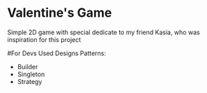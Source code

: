 # Valentine's Game
Simple 2D game with special dedicate to my friend Kasia, who was inspiration for this project 

#For Devs
Used Designs Patterns:
- Builder
- Singleton
- Strategy
